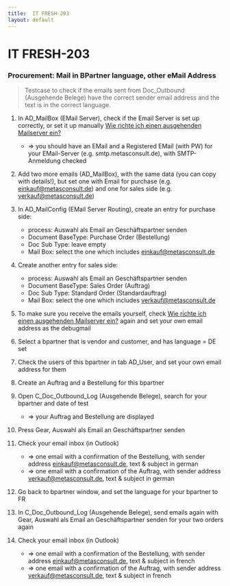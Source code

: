 ```yaml
---
title:  IT FRESH-203
layout: default
---
```


# IT FRESH-203
### Procurement: Mail in BPartner language, other eMail Address
> Testcase to check if the emails sent from Doc_Outbound (Ausgehende Belege) 
> have the correct sender email address and the text is in the correct 
> language.

1. In AD_MailBox (EMail Server), check if the Email Server is set up correctly, or set it up manually [Wie richte ich einen ausgehenden Mailserver ein?](../howto_collection/Wie_richte_ich_einen_ausgehenden_Mailserver_ein)
	* => you should have an EMail and a Registered EMail (with PW) for your EMail-Server (e.g. smtp.metasconsult.de), with SMTP-Anmeldung checked

1. Add two more emails (AD_MailBox), with the same data (you can copy with details!), but set one with Email for purchase (e.g. einkauf@metasconsult.de) and one for sales side (e.g. verkauf@metasconsult.de)

1. In AD_MailConfig (EMail Server Routing), create an entry for purchase side:
	* process: Auswahl als Email an Geschäftspartner senden
	* Document BaseType: Purchase Order (Bestellung)
	* Doc Sub Type: leave empty
	* Mail Box: select the one which includes einkauf@metasconsult.de

1. Create another entry for sales side:
	* process: Auswahl als Email an Geschäftspartner senden
	* Document BaseType: Sales Order (Auftrag)
	* Doc Sub Type: Standard Order (Standardauftrag)
	* Mail Box: select the one which includes verkauf@metasconsult.de
	
1. To make sure you receive the emails yourself, check [Wie richte ich einen ausgehenden Mailserver ein?](../howto_collection/Wie_richte_ich_einen_ausgehenden_Mailserver_ein) again and set your own email address as the debugmail

1. Select a bpartner that is vendor and customer, and has language = DE set

1. Check the users of this bpartner in tab AD_User, and set your own email address for them

1. Create an Auftrag and a Bestellung for this bpartner

1. Open C_Doc_Outbound_Log (Ausgehende Belege), search for your bpartner and date of test
	* => your Auftrag and Bestellung are displayed
		
1. Press Gear, Auswahl als Email an Geschäftspartner senden

1. Check your email inbox (in Outlook)
	* => one email with a confirmation of the Bestellung, with sender address einkauf@metasconsult.de, text & subject in german
	* => one email with a confirmation of the Auftrag, with sender address verkauf@metasconsult.de, text & subject in german

1. Go back to bpartner window, and set the language for your bpartner to FR

1. In C_Doc_Outbound_Log (Ausgehende Belege), send emails again with Gear, Auswahl als Email an Geschäftspartner senden for your two orders again

1. Check your email inbox (in Outlook)
	* => one email with a confirmation of the Bestellung, with sender address einkauf@metasconsult.de, text & subject in french
	* => one email with a confirmation of the Auftrag, with sender address verkauf@metasconsult.de, text & subject in french


